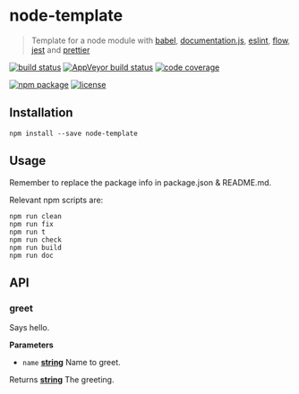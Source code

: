 # node-template

> Template for a node module with
> [babel](https://babeljs.io/),
> [documentation.js](http://documentation.js.org/),
> [eslint](http://eslint.org/),
> [flow](https://flow.org/),
> [jest](https://facebook.github.io/jest/) and
> [prettier](https://github.com/prettier/prettier)

[![build status](https://img.shields.io/travis/jeysal/node-template.svg?style=flat-square)](https://travis-ci.org/jeysal/node-template)
[![AppVeyor build status](https://img.shields.io/appveyor/ci/jeysal/node-template.svg?style=flat-square&label=windows+build)](https://ci.appveyor.com/project/jeysal/node-template)
[![code coverage](https://img.shields.io/codecov/c/github/jeysal/node-template.svg?style=flat-square)](https://codecov.io/gh/jeysal/node-template)

[![npm package](https://img.shields.io/npm/v/node-template.svg?style=flat-square)](https://www.npmjs.com/package/node-template)
[![license](https://img.shields.io/github/license/jeysal/node-template.svg?style=flat-square)](https://github.com/jeysal/node-template/blob/master/LICENSE)

## Installation

    npm install --save node-template

## Usage

Remember to replace the package info in package.json & README.md.

Relevant npm scripts are:

    npm run clean
    npm run fix
    npm run t
    npm run check
    npm run build
    npm run doc

## API

<!-- Generated by documentation.js. Update this documentation by updating the source code. -->

### greet

Says hello.

**Parameters**

-   `name` **[string](https://developer.mozilla.org/en-US/docs/Web/JavaScript/Reference/Global_Objects/String)** Name to greet.

Returns **[string](https://developer.mozilla.org/en-US/docs/Web/JavaScript/Reference/Global_Objects/String)** The greeting.
